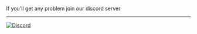 
If you'll get any problem join our discord server




---



[![Discord](https://img.shields.io/badge/Discord-%237289DA.svg?logo=discord&logoColor=white)](https://discord.gg/Y7sSMjdyWB) 
